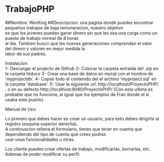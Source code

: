 # TrabajoPHP

##Nombre: WorKing
##Descripcion: una pagina donde puedes encontrar pequeños trabajos de baja remuneracion, nuestro objetivo  
es que los jovenes puedan ganar dinero sin que les sea una carga como un puesto de trabajo normal de 8 horas  
al día. Tambien busco que las nuevas generaciones comprendan el valor del dinero y valoren en mejor medida la  
labor de sus padres.

Instalacion:  
    1- Descargar el projecto de Github
    2- Colocar la carpeta extraida del .zip en la carpeta htdocs
    3- Crear una base de datos en mysql con el nombre de 'myprojectdb'.
    4- Copiar todo el contenido del el archivo 'myproject.sql' en la carpeta 'database'.
    5- Usar la siguiente url: http://localhost/ProyectoPHP/ , o en su defecto http://localhost:8080/ProyectoPHP/ (Con esta ultima es probable que no funciona, al igual que los ejemplos de Fran donde el si usaba este puerto).

Manual de Uso:

Lo primero que debes hacer es crear un usuario, para esto debes dirigirte al registro (esquina superior derecha).  
A continuacion rellena el formulario, tienes que tener en cuenta que dependiendo del tipo de cuenta que crees podras  
usar unas funcionalidades u otras.

Los cliente pueden crear ofertas de trabajo, modificarlas, borrarlas, etc. Ademas de poder modificar su perfil.

